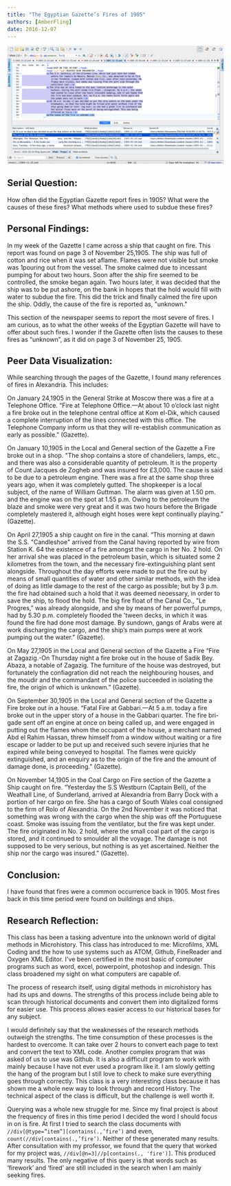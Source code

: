 ```yaml
---
title: "The Egyptian Gazette’s Fires of 1905"
authors: [AmberFling]
date: 2016-12-07
---
```


![photo](fling-Individual-Project-Photo.png "photo")

## Serial Question:
How often did the Egyptian Gazette report fires in 1905? What were the causes of these fires? What methods where used to subdue these fires?

## Personal Findings:
In my week of the Gazette I came across a ship that caught on fire. This report was found on page 3 of November 25,1905. The ship was full of cotton and rice when it was set aflame. Flames were not visible but smoke was 1pouring out from the vessel. The smoke calmed due to incessant pumping for about two hours. Soon after the ship fire seemed to be controlled, the smoke began again. Two hours later, it was decided that the ship was to be put ashore, on the bank in hopes that the hold would fill with water to subdue the fire. This did the trick and finally  calmed the fire upon the ship. Oddly, the cause of the fire is reported as, "unknown."

This section of the newspaper seems to report the most severe of fires. I am curious, as to what the other weeks of the Egyptian Gazette will have to offer about such fires. I wonder if the Gazette often lists the causes to these fires as “unknown”, as it did on page 3 of November 25, 1905.

## Peer Data Visualization:
While searching through the pages of the Gazette, I found many references of fires in Alexandria. This includes:

On January 24,1905 in the General Strike at Moscow there was a fire at a Telephone Office.  “Fire at Telephone Office.—At about 10 o’clock last night a fire broke out in the telephone central office at Kom el-Dik, which caused a complete interruption of the lines connected with this office. The Telephone Company inform us that they will re-establish communication as early as possible.” (Gazette).

On January 10,1905 in the Local and General section of the Gazette a Fire broke out in a shop. "The shop contains a store of chandeliers, lamps, etc., and there was also a considerable quantity of petroleum. It is the property of Count Jacques de Zogheb and was insured for £3,000. The cause is said to be due to a petroleum engine. There was a fire at the same shop three years ago, when it was completely gutted. The shopkeeper is a local subject, of the name of William Guttman. The alarm was given at 1.50 pm. and the engine was on the spot at 1.55 p.m. Owing to the petroleum the blaze and smoke were very great and it was two hours before the Brigade completely mastered it, although eight hoses were kept continually playing.”  (Gazette).

On April 27,1905 a ship caught on fire in the canal. “This morning at dawn the S.S. "Candleshoe" arrived from the Canal having reported by wire from Station K. 64 the existence of a fire amongst the cargo in her No. 2 hold. On her arrival she was placed in the petroleum basin, which is situated some  2 kilometres from the town, and the necessary fire-extinguishing plant sent   alongside. Throughout the day efforts were made to put the fire out by means  of small quantities of water and other similar methods, with the idea of doing as little damage to the rest of the cargo as possible; but by 3 p.m. the fire had obtained such a hold that it was deemed neoessary, in order to  save the ship, to flood the hold. The big fire float of the Canal Co., "Le Progres,” was already alongside, and she by means of her powerful pumps, had by 5.30 p.m. completely flooded the 'tween decks, in which it was found the fire had done most damage. By sundown, gangs of Arabs were at work discharging the cargo, and the ship’s main pumps were at work pumping out the water.” (Gazette).

On May 27,1905 in the Local and General section of the Gazette a Fire “Fire at Zagazig.-On Thursday night a fire broke out in the house of Sadik Bey. Abaza, a notable of Zagazig. The furniture of the house was destroyed, but fortunately the confiagration did not reach the neighbouring houses, and the moudir and the commandant of the police succeeded in isolating the fire, the origin of which is unknown.” (Gazette).

On September 30,1905 in the Local and General section of the Gazette a Fire broke out in a house. “Fatal Fire at Gabbari.—At 5 a.m. today a fire broke out in the upper story of a house in the Gabbari quarter. The fire bri- gade sent off an engine at once on being called up, and were engaged in putting out the flames whom the occupant of the house, a merchant named Abd el Rahim Hassan, threw himself from a window without waiting or a fire escape or ladder to be put up and received such severe injuries that he expired while being conveyed to hospital. The flames were quickly extinguished, and an enquiry as to the origin of the fire and the amount of damage done, is proceeding.” (Gazette).

On November 14,1905 in the Coal Cargo on Fire section of the Gazette a Ship caught on fire. “Yesterday the S.S Westburn (Captain Bell), of the Weathall Line, of Sunderland, arrived at Alexandria from Barry Dock with a portion of her cargo on fire.  She has a cargo of South Wales coal consigned to the firm of Rolo of Alexandria. On the 2nd November it was noticed that something was wrong with   the cargo when the ship was off the Portuguese coast. Smoke was issuing from the ventilator, but the fire was kept under. The fire originated in No. 2 hold, where the small coal part of the cargo is stored, and it continued to smoulder all the voyage. The damage is not supposed to be very serious, but nothing is as yet ascertained. Neither the ship nor the cargo was insured.” (Gazette).

## Conclusion:
I have found that fires were a common occurrence back in 1905. Most fires back in this time period were found on buildings and ships.

## Research Reflection:
This class has been a tasking adventure into the unknown world of digital methods in Microhistory. This class has introduced to me: Microfilms, XML Coding and the how to use systems such as ATOM, Github, FineReader and Oxygen XML Editor. I've been certified in the most basic of computer programs such as word, excel, powerpoint, photoshop and indesign. This class broadened my sight on what computers are capable of.

The process of research itself, using digital methods in microhistory has had its ups and downs. The strengths of this process include being able to scan through historical documents and convert them into digitalized forms for easier use. This process allows easier access to our historical bases for any subject.

I would definitely say that the weaknesses of the research methods outweigh the strengths. The time consumption of these processes is the hardest to overcome. It can take over 2 hours to convert each page to text and convert the text to XML code. Another complex program that was asked of us to use was Github. It is also a difficult program to work with mainly because I have not ever used a program like it. I am slowly getting the hang of the program but I still love to check to make sure everything goes through correctly. This class is a very interesting class because it has shown me a whole new way to look through and record History. The technical aspect of the class is difficult, but the challenge is well worth it.

Querying was a whole new struggle for me. Since my final project is about the frequency of fires in this time period I decided the word I should focus in on is fire. At first I tried to search the class documents with `//div[@type=”item”][contains(.,’fire’)` and even, `count(//div[contains(.,’fire’)`. Neither of these generated many results. After consultation with my professor, we found that the query that worked for my project was, `//div[@n=3]//p[contains(., 'fire')]`. This produced many results. The only negative of this query is that words such as ‘firework’ and ‘fired’ are still included in the search when I am mainly seeking fires.
